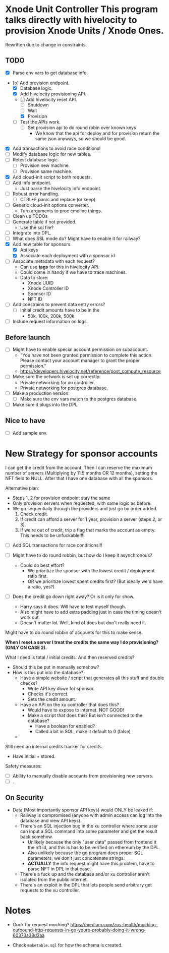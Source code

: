 # Xnode Unit Controller This program talks directly with hivelocity to provision Xnode Units / Xnode Ones.
Rewritten due to change in constraints.

## TODO
- [X] Parse env vars to get database info.
- [o] Add provision endpoint.
    - [X] Database logic.
    - [X] Add hivelocity provisioning API.
    - [.] Add hivelocity reset API.
        - [ ] Shutdown
        - [ ] Wait
        - [X] Provision
    - [ ] Test the APIs work.
        - [ ] Set provision api to do round robin over known keys
            - We know that the api for deploy and for provision return the same json anyways, so we should be good.
- [X] Add transactions to avoid race conditions!
- [ ] Modify database logic for new tables.
- [ ] Retest database logic.
    - [ ] Provision new machine.
    - [ ] Provision same machine.
- [X] Add cloud-init script to both requests.
- [ ] Add info endpoint.
    - Just parse the hivelocity info endpoint.
- [ ] Robust error handling.
    - [ ] CTRL+F panic and replace (or keep)
- [ ] Generic cloud-init options converter.
    - Turn arguments to proc cmdline things.
- [ ] Clean up TODOs
- [ ] Generate table if not provided.
    - Use the sql file?
- [ ] Integrate into DPL.
- [ ] What does SSL mode do? Might have to enable it for railway?
- [X] Add new table for sponsors
    - [X] Api keys
    - [X] Associate each deployment with a sponsor id
- [ ] Associate metadata with each request?
    - Can use **tags** for this in hivelocity API.
    - Could come in handy if we have to trace machines.
    - Data to store:
        - Xnode UUID
        - Xnode Controller ID
        - Sponsor ID
        - NFT ID
- [ ] Add constrains to prevent data entry errors?
    - [ ] Initial credit amounts have to be in the
        - 50k, 100k, 200k, 500k
- [ ] Include request information on logs.

## Before launch
- [ ] Might have to enable special account permission on subaccount.
    - "You have not been granted permission to complete this action. Please contact your account manager to grant the proper permission." 
    - https://developers.hivelocity.net/reference/post_compute_resource
- [ ] Make sure the network is set up correctly:
    - Private networking for xu controller.
    - Private networking for postgres database.
- [ ] Make a production version:
    - [ ] Make sure the env vars match to the postgres database.
- [ ] Make sure it plugs into the DPL
            
## Nice to have
- [ ] Add sample env.

# New Strategy for sponsor accounts
I can get the credit from the account.
Then I can reserve the maximum number of servers (Multiplying by 11.5 months OR 12 months), setting the NFT field to NULL.
After that I have one database with all the sponsors.

Alternative plan:
- Steps 1, 2 for provision endpoint stay the same
- Only provision servers when requested, with same logic as before.
- We go sequentially through the providers and just go by order added.
    1. Check credit.
    2. If credit can afford a server for 1 year, provision a server (steps 2, or 3).
    3. If we're out of credit, trip a flag that marks the account as empty.
This needs to be unfuckable!!!!

- [ ] Add SQL transactions for race conditions!!!
- [ ] Might have to do round robbin, but how do I keep it asynchronous?
    - Could do best effort?
        - We prioritize the sponsor with the lowest credit / deployment ratio first.
        - OR we prioritize lowest spent credits first? (But ideally we'd have a ratio, yes?)

- [ ] Does the credit go down right away? Or is it only for show.
    - Harry says it does. Will have to test myself though.
    - Also might have to add extra padding just in case the timing doesn't work out.
    - Doesn't matter lol. Well, kind of does but don't really need it.

Might have to do round robbin of accounts for this to make sense.

**When I reset a server I treat the credits the same way I do provisioning? (ONLY ON CASE 2).**

What I need is total / initial credits. And then reserved credits?
- Should this be put in manually somehow?
- How is this put into the database?
    - Have a simple website / script that generates all this stuff and double checks?
        - Write API key down for sponsor.
        - Checks it's correct.
        - Sets the credit amount.
    - Have an API on the xu controller that does this?
        - Would have to expose to internet. NOT GOOD!
        - Make a script that does this? But isn't connected to the database?
            - Have a boolean for enabled?
            - Called a bit in SQL, make it default to 0 (false)
    - 

Still need an internal credits tracker for credits.
- Have initial + stored.

Safety measures:
- [ ] Ability to manually disable accounts from provisioning new servers.
- [ ] .

## On Security
- Data (Most importantly sponsor API keys) would ONLY be leaked if:
    - Railway is compromised (anyone with admin access can log into the database and view API keys).
    - There's an SQL injection bug in the xu controller where some user can input a SQL command into some parameter and get the result back somehow.
        - Unlikely because the only "user data" passed from frontend it the nft id, and this is has to be verified on ethereum by the DPL.
        - Also unlikely because the go program does proper SQL parameters, we don't just concatenate strings.
        - **ACTUALLY** the info request might have this problem, have to parse NFT in DPL in that case.
    - There's a fuck up and the database and/or xu controller aren't isolated from the public internet.
    - There's an exploit in the DPL that lets people send arbitrary get requests to the xu controller.

# Notes
- Gock for request mocking? 
https://medium.com/zus-health/mocking-outbound-http-requests-in-go-youre-probably-doing-it-wrong-60373a38d2aa

- Check `maketable.sql` for how the schema is created.
